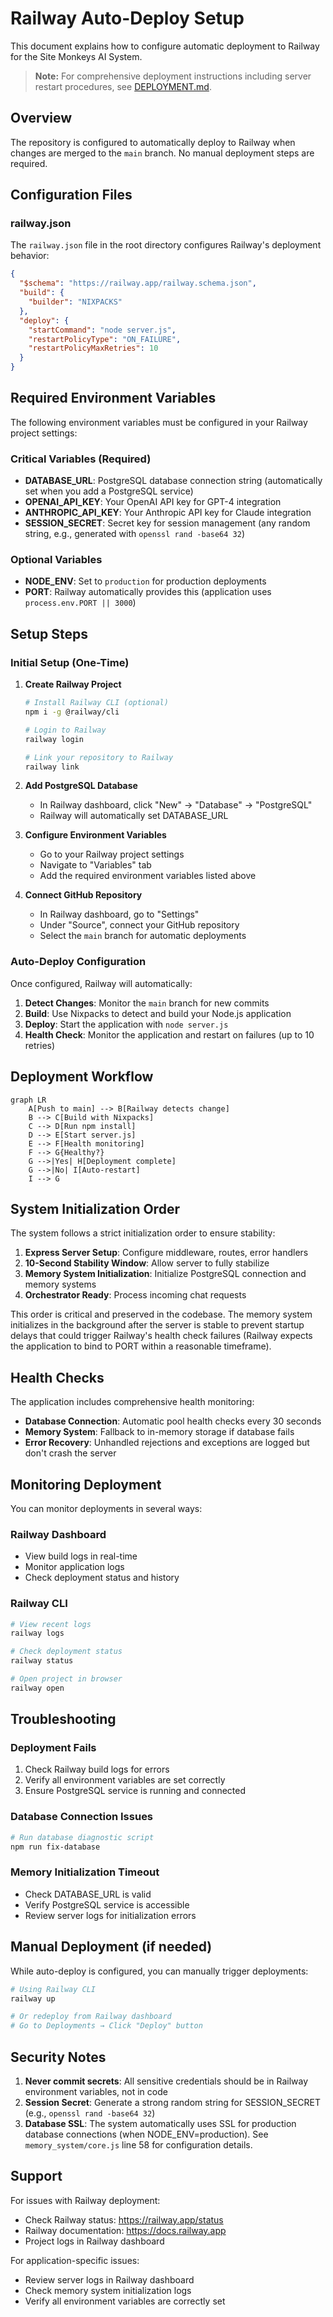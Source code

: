 # Railway Auto-Deploy Setup

This document explains how to configure automatic deployment to Railway for the Site Monkeys AI System.

> **Note:** For comprehensive deployment instructions including server restart procedures, see [DEPLOYMENT.md](./DEPLOYMENT.md).

## Overview

The repository is configured to automatically deploy to Railway when changes are merged to the `main` branch. No manual deployment steps are required.

## Configuration Files

### railway.json

The `railway.json` file in the root directory configures Railway's deployment behavior:

```json
{
  "$schema": "https://railway.app/railway.schema.json",
  "build": {
    "builder": "NIXPACKS"
  },
  "deploy": {
    "startCommand": "node server.js",
    "restartPolicyType": "ON_FAILURE",
    "restartPolicyMaxRetries": 10
  }
}
```

## Required Environment Variables

The following environment variables must be configured in your Railway project settings:

### Critical Variables (Required)
- **DATABASE_URL**: PostgreSQL database connection string (automatically set when you add a PostgreSQL service)
- **OPENAI_API_KEY**: Your OpenAI API key for GPT-4 integration
- **ANTHROPIC_API_KEY**: Your Anthropic API key for Claude integration
- **SESSION_SECRET**: Secret key for session management (any random string, e.g., generated with `openssl rand -base64 32`)

### Optional Variables
- **NODE_ENV**: Set to `production` for production deployments
- **PORT**: Railway automatically provides this (application uses `process.env.PORT || 3000`)

## Setup Steps

### Initial Setup (One-Time)

1. **Create Railway Project**
   ```bash
   # Install Railway CLI (optional)
   npm i -g @railway/cli
   
   # Login to Railway
   railway login
   
   # Link your repository to Railway
   railway link
   ```

2. **Add PostgreSQL Database**
   - In Railway dashboard, click "New" → "Database" → "PostgreSQL"
   - Railway will automatically set DATABASE_URL

3. **Configure Environment Variables**
   - Go to your Railway project settings
   - Navigate to "Variables" tab
   - Add the required environment variables listed above

4. **Connect GitHub Repository**
   - In Railway dashboard, go to "Settings"
   - Under "Source", connect your GitHub repository
   - Select the `main` branch for automatic deployments

### Auto-Deploy Configuration

Once configured, Railway will automatically:

1. **Detect Changes**: Monitor the `main` branch for new commits
2. **Build**: Use Nixpacks to detect and build your Node.js application
3. **Deploy**: Start the application with `node server.js`
4. **Health Check**: Monitor the application and restart on failures (up to 10 retries)

## Deployment Workflow

```mermaid
graph LR
    A[Push to main] --> B[Railway detects change]
    B --> C[Build with Nixpacks]
    C --> D[Run npm install]
    D --> E[Start server.js]
    E --> F[Health monitoring]
    F --> G{Healthy?}
    G -->|Yes| H[Deployment complete]
    G -->|No| I[Auto-restart]
    I --> G
```

## System Initialization Order

The system follows a strict initialization order to ensure stability:

1. **Express Server Setup**: Configure middleware, routes, error handlers
2. **10-Second Stability Window**: Allow server to fully stabilize
3. **Memory System Initialization**: Initialize PostgreSQL connection and memory systems
4. **Orchestrator Ready**: Process incoming chat requests

This order is critical and preserved in the codebase. The memory system initializes in the background after the server is stable to prevent startup delays that could trigger Railway's health check failures (Railway expects the application to bind to PORT within a reasonable timeframe).

## Health Checks

The application includes comprehensive health monitoring:

- **Database Connection**: Automatic pool health checks every 30 seconds
- **Memory System**: Fallback to in-memory storage if database fails
- **Error Recovery**: Unhandled rejections and exceptions are logged but don't crash the server

## Monitoring Deployment

You can monitor deployments in several ways:

### Railway Dashboard
- View build logs in real-time
- Monitor application logs
- Check deployment status and history

### Railway CLI
```bash
# View recent logs
railway logs

# Check deployment status
railway status

# Open project in browser
railway open
```

## Troubleshooting

### Deployment Fails
1. Check Railway build logs for errors
2. Verify all environment variables are set correctly
3. Ensure PostgreSQL service is running and connected

### Database Connection Issues
```bash
# Run database diagnostic script
npm run fix-database
```

### Memory Initialization Timeout
- Check DATABASE_URL is valid
- Verify PostgreSQL service is accessible
- Review server logs for initialization errors

## Manual Deployment (if needed)

While auto-deploy is configured, you can manually trigger deployments:

```bash
# Using Railway CLI
railway up

# Or redeploy from Railway dashboard
# Go to Deployments → Click "Deploy" button
```

## Security Notes

1. **Never commit secrets**: All sensitive credentials should be in Railway environment variables, not in code
2. **Session Secret**: Generate a strong random string for SESSION_SECRET (e.g., `openssl rand -base64 32`)
3. **Database SSL**: The system automatically uses SSL for production database connections (when NODE_ENV=production). See `memory_system/core.js` line 58 for configuration details.

## Support

For issues with Railway deployment:
- Check Railway status: https://railway.app/status
- Railway documentation: https://docs.railway.app
- Project logs in Railway dashboard

For application-specific issues:
- Review server logs in Railway dashboard
- Check memory system initialization logs
- Verify all environment variables are correctly set
